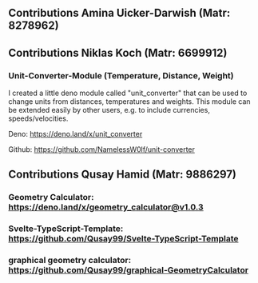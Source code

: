 ## Contributions Amina Uicker-Darwish (Matr: 8278962)

## Contributions Niklas Koch (Matr: 6699912)

### Unit-Converter-Module (Temperature, Distance, Weight)

I created a little deno module called "unit_converter" that can be used to change units from distances, temperatures and weights.
This module can be extended easily by other users, e.g. to include currencies, speeds/velocities.

Deno: https://deno.land/x/unit_converter

Github: https://github.com/NamelessW0lf/unit-converter


## Contributions Qusay Hamid (Matr: 9886297)
### Geometry Calculator: https://deno.land/x/geometry_calculator@v1.0.3
### Svelte-TypeScript-Template: https://github.com/Qusay99/Svelte-TypeScript-Template
### graphical geometry calculator: https://github.com/Qusay99/graphical-GeometryCalculator

